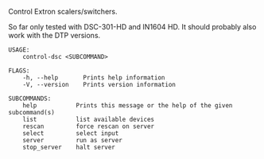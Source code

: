 Control Extron scalers/switchers.

So far only tested with DSC-301-HD and IN1604 HD. It should probably also
work with the DTP versions.

```
USAGE:
    control-dsc <SUBCOMMAND>

FLAGS:
    -h, --help       Prints help information
    -V, --version    Prints version information

SUBCOMMANDS:
    help           Prints this message or the help of the given subcommand(s)
    list           list available devices
    rescan         force rescan on server
    select         select input
    server         run as server
    stop_server    halt server
```
